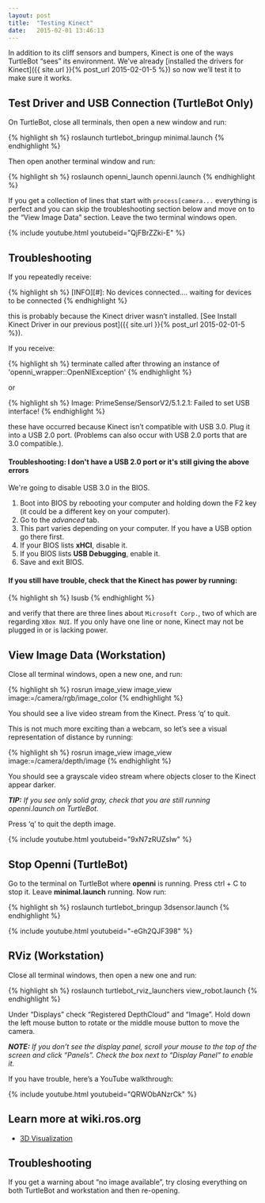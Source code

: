 ```yaml
---
layout: post
title:  "Testing Kinect"
date:   2015-02-01 13:46:13
---
```


In addition to its cliff sensors and bumpers, Kinect is one of the ways TurtleBot “sees” its environment. We’ve already [installed the drivers for Kinect]({{ site.url }}{% post_url 2015-02-01-5 %}) so now we’ll test it to make sure it works.

## Test Driver and USB Connection (TurtleBot Only)

On TurtleBot, close all terminals, then open a new window and run:

{% highlight sh %}
roslaunch turtlebot_bringup minimal.launch 
{% endhighlight %}

Then open another terminal window and run:

{% highlight sh %}
roslaunch openni_launch openni.launch 
{% endhighlight %}

If you get a collection of lines that start with `process[camera...` everything is perfect and you can skip the troubleshooting section below and move on to the “View Image Data” section. Leave the two terminal windows open.

{% include youtube.html youtubeid="QjFBrZZki-E" %}

## Troubleshooting

If you repeatedly receive:

{% highlight sh %}
[INFO][#]: No devices connected.... waiting for devices to be connected
{% endhighlight %}

this is probably because the Kinect driver wasn’t installed. [See Install Kinect Driver in our previous post]({{ site.url }}{% post_url 2015-02-01-5 %}).

If you receive:

{% highlight sh %}
terminate called after throwing an instance of 'openni_wrapper::OpenNIException' 
{% endhighlight %}

or

{% highlight sh %}
Image: PrimeSense/SensorV2/5.1.2.1: Failed to set USB interface!
{% endhighlight %}

these have occurred because Kinect isn’t compatible with USB 3.0. Plug it into a USB 2.0 port. (Problems can also occur with USB 2.0 ports that are 3.0 compatible.).

#### Troubleshooting: I don't have a USB 2.0 port or it's still giving the above errors

We're going to disable USB 3.0 in the BIOS.

1. Boot into BIOS by rebooting your computer and holding down the F2 key (it could be a different key on your computer).
2. Go to the *advanced* tab.
3. This part varies depending on your computer. If you have a USB option go there first.
4. If your BIOS lists **xHCI**, disable it.
5. If you BIOS lists **USB Debugging**, enable it.
6. Save and exit BIOS.

#### If you still have trouble, check that the Kinect has power by running:

{% highlight sh %}
lsusb
{% endhighlight %}

and verify that there are three lines about `Microsoft Corp.`, two of which are regarding `XBox NUI`. If you only have one line or none, Kinect may not be plugged in or is lacking power.

## View Image Data (Workstation)

Close all terminal windows, open a new one, and run:

{% highlight sh %}
rosrun image_view image_view image:=/camera/rgb/image_color
{% endhighlight %}

You should see a live video stream from the Kinect. Press ‘q’ to quit.

This is not much more exciting than a webcam, so let’s see a visual representation of distance by running:

{% highlight sh %}
rosrun image_view image_view image:=/camera/depth/image
{% endhighlight %}

You should see a grayscale video stream where objects closer to the Kinect appear darker.

***TIP:** If you see only solid gray, check that you are still running openni.launch on TurtleBot.*

Press ‘q’ to quit the depth image.

{% include youtube.html youtubeid="9xN7zRUZsIw" %}

## Stop Openni (TurtleBot)

Go to the terminal on TurtleBot where **openni** is running. Press ctrl + C to stop it. Leave **minimal.launch** running. Now run:

{% highlight sh %}
roslaunch turtlebot_bringup 3dsensor.launch
{% endhighlight %}

{% include youtube.html youtubeid="-eGh2QJF398" %}

## RViz (Workstation)

Close all terminal windows, then open a new one and run:

{% highlight sh %}
roslaunch turtlebot_rviz_launchers view_robot.launch
{% endhighlight %}

Under “Displays” check “Registered DepthCloud” and “Image”. Hold down the left mouse button to rotate or the middle mouse button to move the camera.

***NOTE:** If you don’t see the display panel, scroll your mouse to the top of the screen and click “Panels”. Check the box next to “Display Panel” to enable it.*

If you have trouble, here’s a YouTube walkthrough:

{% include youtube.html youtubeid="QRWObANzrCk" %}

## Learn more at wiki.ros.org

* [3D Visualization](http://wiki.ros.org/turtlebot_bringup/Tutorials/indigo/3D%20Visualisation)

## Troubleshooting

If you get a warning about “no image available”, try closing everything on both TurtleBot and workstation and then re-opening.

